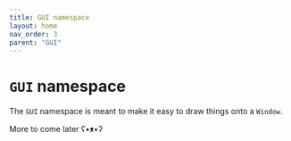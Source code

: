```yaml
---
title: GUI namespace
layout: home
nav_order: 3
parent: "GUI"
---
```


# `GUI` namespace
The `GUI` namespace is meant to make it easy to draw things onto a `Window`.

More to come later ʕ•ᴥ•ʔ
